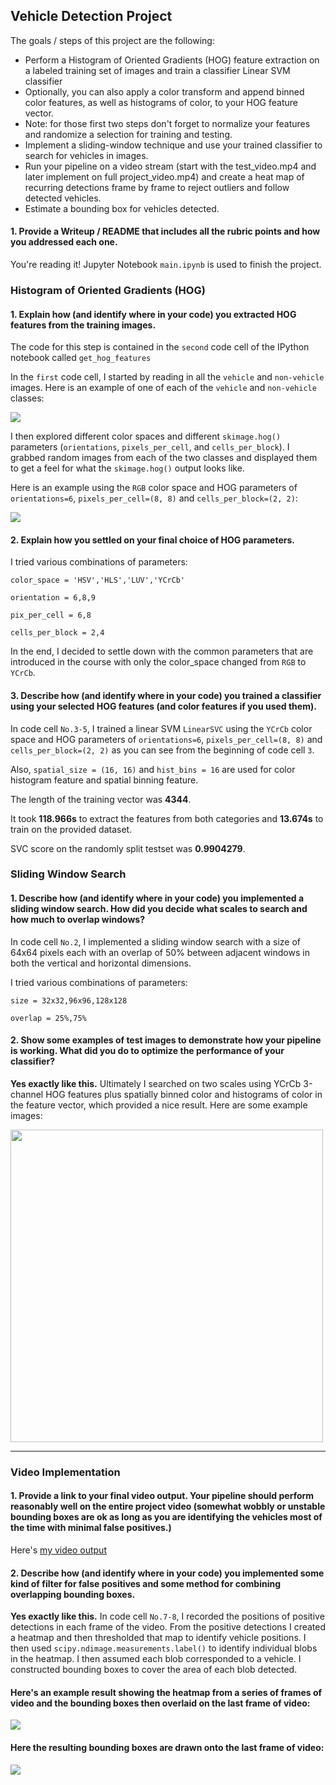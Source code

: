 ## Vehicle Detection Project

The goals / steps of this project are the following:

* Perform a Histogram of Oriented Gradients (HOG) feature extraction on a labeled training set of images and train a classifier Linear SVM classifier
* Optionally, you can also apply a color transform and append binned color features, as well as histograms of color, to your HOG feature vector.
* Note: for those first two steps don't forget to normalize your features and randomize a selection for training and testing.
* Implement a sliding-window technique and use your trained classifier to search for vehicles in images.
* Run your pipeline on a video stream (start with the test_video.mp4 and later implement on full project_video.mp4) and create a heat map of recurring detections frame by frame to reject outliers and follow detected vehicles.
* Estimate a bounding box for vehicles detected.



#### 1. Provide a Writeup / README that includes all the rubric points and how you addressed each one.

You're reading it! Jupyter Notebook `main.ipynb` is used to finish the project.

### Histogram of Oriented Gradients (HOG)

#### 1. Explain how (and identify where in your code) you extracted HOG features from the training images.

The code for this step is contained in the `second` code cell of the IPython notebook called `get_hog_features`

In the `first` code cell, I started by reading in all the `vehicle` and `non-vehicle` images.  Here is an example of one of each of the `vehicle` and `non-vehicle` classes:

![](./output_images/result1.jpg)

I then explored different color spaces and different `skimage.hog()` parameters (`orientations`, `pixels_per_cell`, and `cells_per_block`).  I grabbed random images from each of the two classes and displayed them to get a feel for what the `skimage.hog()` output looks like.

Here is an example using the `RGB` color space and HOG parameters of `orientations=6`, `pixels_per_cell=(8, 8)` and `cells_per_block=(2, 2)`:

![](./output_images/result2.jpg)

#### 2. Explain how you settled on your final choice of HOG parameters.

I tried various combinations of parameters:

`color_space = 'HSV','HLS','LUV','YCrCb'`

`orientation = 6,8,9`

`pix_per_cell = 6,8`

`cells_per_block = 2,4`

In the end, I decided to settle down with the common parameters that are introduced in the course with only the color_space changed from `RGB` to `YCrCb`.

#### 3. Describe how (and identify where in your code) you trained a classifier using your selected HOG features (and color features if you used them).

In code cell `No.3-5`, I trained a linear SVM `LinearSVC` using the `YCrCb` color space and HOG parameters of `orientations=6`, `pixels_per_cell=(8, 8)` and `cells_per_block=(2, 2)` as you can see from the beginning of code cell `3`.

Also, `spatial_size = (16, 16)` and `hist_bins = 16` are used for color histogram feature and spatial binning feature.

The length of the training vector was **4344**.

It took **118.966s** to extract the features from both categories and **13.674s** to train on the provided dataset.

SVC score on the randomly split testset was **0.9904279**.

### Sliding Window Search

#### 1. Describe how (and identify where in your code) you implemented a sliding window search.  How did you decide what scales to search and how much to overlap windows?

In code cell `No.2`, I implemented a sliding window search with a size of 64x64 pixels each with an overlap of 50% between adjacent windows in both the vertical and horizontal dimensions.

I tried various combinations of parameters:

`size = 32x32,96x96,128x128`

`overlap = 25%,75%`

#### 2. Show some examples of test images to demonstrate how your pipeline is working.  What did you do to optimize the performance of your classifier?

**Yes exactly like this.** Ultimately I searched on two scales using YCrCb 3-channel HOG features plus spatially binned color and histograms of color in the feature vector, which provided a nice result.  Here are some example images:

<img src="./output_images/result3.jpg" height=500 width=500 />

---

### Video Implementation

#### 1. Provide a link to your final video output.  Your pipeline should perform reasonably well on the entire project video (somewhat wobbly or unstable bounding boxes are ok as long as you are identifying the vehicles most of the time with minimal false positives.)

Here's [my video output](https://youtu.be/-VajSIj0qTs)

#### 2. Describe how (and identify where in your code) you implemented some kind of filter for false positives and some method for combining overlapping bounding boxes.

**Yes exactly like this.** In code cell `No.7-8`, I recorded the positions of positive detections in each frame of the video.  From the positive detections I created a heatmap and then thresholded that map to identify vehicle positions.  I then used `scipy.ndimage.measurements.label()` to identify individual blobs in the heatmap.  I then assumed each blob corresponded to a vehicle.  I constructed bounding boxes to cover the area of each blob detected.  

#### Here's an example result showing the heatmap from a series of frames of video and the bounding boxes then overlaid on the last frame of video:

![](./output_images/result4.jpg) <!-- .element height="50%" width="50%" -->

#### Here the resulting bounding boxes are drawn onto the last frame of video:

![](./output_images/result5.jpg) <!-- .element height="50%" width="50%" -->
